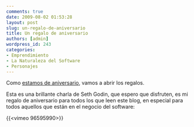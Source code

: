 ```yaml
---
comments: true
date: 2009-08-02 01:53:28
layout: post
slug: un-regalo-de-aniversario
title: Un regalo de aniversario
authors: [admin]
wordpress_id: 243
categories:
- Emprendimiento
- La Naturaleza del Software
- Personajes
---
```


Como [estamos de aniversario](/2009/07/cuatro.html), vamos a abrir los regalos.

Esta es una brillante charla de Seth Godin, que espero que disfruten, es mi regalo de aniversario para todos los que leen este blog, en especial para todos aquellos que están en el negocio del software:

{{<vimeo 96595990>}}



